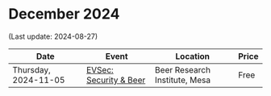 # December 2024

(Last update: 2024-08-27)

| Date | Event | Location | Price |
| ---- | ----- | -------- | ----- |
| Thursday, 2024-11-05 | [EVSec: Security & Beer](https://www.meetup.com/evsecaz/events/lcjxdtygcqbhb) | Beer Research Institute, Mesa | Free |
